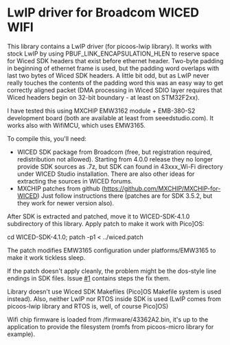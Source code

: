 LwIP driver for Broadcom WICED WIFI
===================================

This library contains a LwIP driver (for picoos-lwip library). It works with
stock LwIP by using PBUF_LINK_ENCAPSULATION_HLEN to reserve space for Wiced SDK
headers that exist before ethernet header. Two-byte padding in beginning
of ethernet frame is used, but the padding word overlaps with last two bytes
of Wiced SDK headers. A little bit odd, but as LwIP never really touches the contents
of the padding word this was an easy way to get correctly aligned packet (DMA processing
in Wiced SDIO layer requires that Wiced headers begin on 32-bit boundary - at least
on STM32F2xx).

I have tested this using MXCHIP EMW3162 module + EMB-380-S2 development board (both are
available at least from seeedstudio.com). It works also with WifiMCU, which uses EMW3165.

To compile this, you'll need:

- WICED SDK package from Broadcom (free, but registration required, redistribution not allowed).
  Starting from 4.0.0 release they no longer provide SDK sources as .7z, but
  SDK can found in 43xxx_Wi-Fi directory under WICED Studio installation. There
  are also other ideas for extracting the sources in WICED forums.
- MXCHIP patches from github (https://github.com/MXCHIP/MXCHIP-for-WICED)
  Just follow instructions there (patches are for SDK 3.5.2, but they work for
  newer version also).

After SDK is extracted and patched, move it to WICED-SDK-4.1.0 subdirectory of this
library. Apply patch to make it work with Pico]OS:

cd WICED-SDK-4.1.0; patch -p1 < ../wiced.patch

The patch modifies EMW3165 configuration under platforms/EMW3165 to make it work tickless sleep.

If the patch doesn't apply cleanly, the problem might be the dos-style line endings
in SDK files. Issue [#1][1] contains steps the fix them.

Library doesn't use Wiced SDK Makefiles (Pico]OS Makefile system is used instead).
Also, neither LwIP nor RTOS inside SDK is used (LwIP comes from picoos-lwip
library and RTOS is, well, of course Pico]OS)

Wifi chip firmware is loaded from /firmware/43362A2.bin, it's up to the
application to provide the filesystem (romfs from picoos-micro library for example).

[1]: https://github.com/AriZuu/wiced-driver/issues/1
